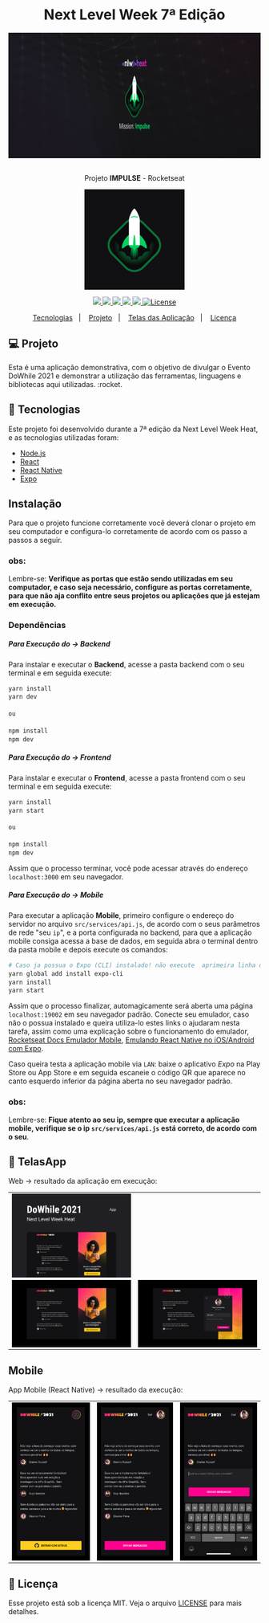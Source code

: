 <h1 align="center"> <strong> Next Level Week 7ª Edição </strong> </h1>

<div align="center">
  <img  height="250" width="550" src="./project-screens/banner-nlw-impulse.png" align="center"></img>
</div>

<br />

<p align="center">Projeto <strong>IMPULSE</strong> - Rocketseat</p>

<div align="center">
  <img height="200" width="200" src="./project-screens/logo-nlw-impulse.png" align="center"></img>
</div>

<p align="center">

  <a aria-label="Versão do React" href="#">
    <img src="https://img.shields.io/badge/react-17.0.2-informational?logo=react"></img>
  </a>

  <a aria-label="Versão do React Native" href="#">
    <img src="https://img.shields.io/badge/react-native-0.64.2-informational?logo=react-native"></img>
  </a>

  <a aria-label="Versão do Expo" href="#">
    <img src="https://img.shields.io/badge/expo-43.0.0-informational?logo=expo"></img>
  </a>

  <a aria-label="Versão do Node" href="#">
    <img src="https://img.shields.io/badge/node.js@lts-16.13.0-informational?logo=Node.JS"></img>
  </a>
    
  <a aria-label="Rocketseat" href="#">
    <img src="https://img.shields.io/badge/OmniStack-done-green?logo=data:image/png;base64,iVBORw0KGgoAAAANSUhEUgAAABAAAAAQCAMAAAAoLQ9TAAAALVBMVEVHcExxWsF0XMJzXMJxWcFsUsD///9jRrzY0u6Xh9Gsn9n39fyMecy0qd2bjNJWBT0WAAAABHRSTlMA2Do606wF2QAAAGlJREFUGJVdj1cWwCAIBLEsRU3uf9xobDH8+GZwUYi8i6ucJwrxKE+7D0G9Q4vlYqtmCSjndr4CgCgzlyFgfKfKCVO0LrPKjmiqMxGXkJwNnXskqWG+1oSM+BSwD8f29YLNjvx/OQrn+g99oQSoNmt3PgAAAABJRU5ErkJggg=="></img>
  </a>

  <a aria-label="License" href="#">
    <img alt="License" src="https://img.shields.io/badge/license-MIT-brightgreen"></img>
  </a>
</p>

<p align="center">
  <a href="#rocket-tecnologias">Tecnologias</a>&nbsp;&nbsp;&nbsp;|&nbsp;&nbsp;&nbsp;
  <a href="#-projeto">Projeto</a>&nbsp;&nbsp;&nbsp;|&nbsp;&nbsp;&nbsp;
  <a href="#-TelasApp">Telas das Aplicação</a>&nbsp;&nbsp;&nbsp;|&nbsp;&nbsp;&nbsp;
  <a href="#memo-licença">Licença</a>
</p>


## 💻 Projeto

Esta é uma aplicação demonstrativa, com o objetivo de divulgar o Evento DoWhile 2021 e demonstrar a utilização das ferramentas, linguagens e bibliotecas aqui utilizadas. :rocket.


## :rocket: Tecnologias

Este projeto foi desenvolvido durante a 7ª edição da Next Level Week Heat, e as tecnologias utilizadas foram:

- [Node.js](https://nodejs.org/en/)
- [React](https://reactjs.org)
- [React Native](https://facebook.github.io/react-native/)
- [Expo](https://expo.io/)


## Instalação
Para que o projeto funcione corretamente você deverá clonar o projeto em seu computador e configura-lo corretamente de acordo com os passo a passos a seguir.

### obs:
Lembre-se: **Verifique as portas que estão sendo utilizadas em seu computador, e caso seja necessário, configure as portas corretamente, para que não aja conflito entre seus projetos ou aplicações que já estejam em execução.**

### Dependências

##### Para Execução do -> Backend
Para instalar e executar o **Backend**, acesse a pasta backend com o seu terminal e em seguida execute:
```bash
yarn install
yarn dev

ou 

npm install
npm dev
```

##### Para Execução do ->  Frontend
Para instalar e executar o **Frontend**, acesse a pasta frontend com o seu terminal e em seguida execute:
```bash
yarn install
yarn start

ou 

npm install
npm dev
```
Assim que o processo terminar, você pode acessar através do endereço `localhost:3000` em seu navegador. 

##### Para Execução do ->  Mobile
Para executar a aplicação **Mobile**, primeiro configure o endereço do servidor no arquivo `src/services/api.js`, de acordo com o seus parâmetros de rede "seu `ip`", e a porta configurada no backend, para que a aplicação mobile consiga acessa a base de dados, em seguida abra o terminal dentro da pasta mobile e depois execute os comandos:
```bash
# Caso ja possua o Expo (CLI) instalado! não execute  aprimeira linha de código
yarn global add install expo-cli
yarn install
yarn start
```
Assim que o processo finalizar, automagicamente será aberta uma página `localhost:19002` em seu navegador padrão. Conecte seu emulador, caso não o possua instalado e queira utiliza-lo estes links o ajudaram nesta tarefa, assim como uma explicação sobre o funcionamento do emulador, [Rocketseat Docs Emulador Mobile](https://docs.rocketseat.dev/ambiente-react-native/android/emulador), [Emulando React Native no iOS/Android com Expo](https://www.youtube.com/watch?v=eSjFDWYkdxM).

Caso queira testa a aplicação mobile via `LAN`: baixe o aplicativo *Expo* na Play Store ou App Store e em seguida escaneie o código QR que aparece no canto esquerdo inferior da página aberta no seu navegador padrão.

### obs:
Lembre-se: **Fique atento ao seu ip, sempre que executar a aplicação mobile, verifique se o ip `src/services/api.js` está correto, de acordo com o seu**.

## 🔖 TelasApp
Web -> resultado da aplicação em execução:

<table>
	<tr>
    <td>
      <img src="./project-screens/capa-nlw.png" align="center"></img>
    </td>
	</tr>
	<tr>
		<td>
			<img src="./project-screens/tela-home-login.png" align="center"></img>
		</td>
    <td>
      <img src="./project-screens/tela-home-logado.png" align="center"></img>
    </td>
	</tr>
</table>

## Mobile
App Mobile (React Native) -> resultado da execução:
<table>
  <tr>
    <td>
      <img src="./project-screens/mobile-login.png" align="center"></img>
    </td>
    <td>
      <img src="./project-screens/mobile-home.png" align="center"></img>
    </td>
    <td>
      <img src="./project-screens/mobile-env-msg.png" align="center"></img>
    </td>
  </tr>
</table>

## :memo: Licença

Esse projeto está sob a licença MIT. Veja o arquivo [LICENSE](LICENSE.md) para mais detalhes.
